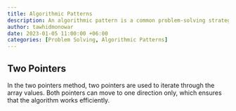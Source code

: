 ```yaml
---
title: Algorithmic Patterns
description: An algorithmic pattern is a common problem-solving strategy or technique used to solve a class of algorithmic problems efficiently by recognizing and reusing a specific approach or structure. These patterns help in simplifying complex problems by providing reusable logic templates.
author: tawhidmonowar
date: 2023-01-05 11:00:00 +06:00
categories: [Problem Solving, Algorithmic Patterns]
---
```


## Two Pointers

In the two pointers method, two pointers are used to iterate through the array values. Both pointers can move to one direction only, which ensures that the algorithm works efficiently.

